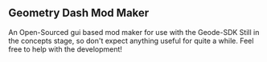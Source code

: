 ## Geometry Dash Mod Maker

An Open-Sourced gui based mod maker for use with the Geode-SDK
Still in the concepts stage, so don't expect anything useful for quite a while.
Feel free to help with the development!
